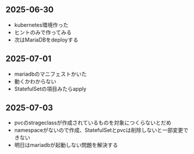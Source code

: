 ## 2025-06-30
- kubernetes環境作った
- ヒントのみで作ってみる
- 次はMariaDBをdeployする


## 2025-07-01
- mariadbのマニフェストかいた
- 動くかわからない
- StatefulSetの項目みたらapply


## 2025-07-03
- pvcのstrageclassが作成されているものを対象につくらないとだめ
- namespaceがないので作成、StatefulSetとpvcは削除しないと一部変更できない
- 明日はmariadbが起動しない問題を解決する
